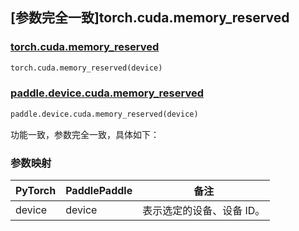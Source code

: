 ## [参数完全一致]torch.cuda.memory_reserved

### [torch.cuda.memory_reserved](https://pytorch.org/docs/1.13/generated/torch.cuda.memory_reserved.html#torch.cuda.memory_reserved)

```python
torch.cuda.memory_reserved(device)
```

### [paddle.device.cuda.memory_reserved](https://www.paddlepaddle.org.cn/documentation/docs/zh/api/paddle/device/cuda/memory_reserved_cn.html)

```python
paddle.device.cuda.memory_reserved(device)
```

功能一致，参数完全一致，具体如下：
### 参数映射
| PyTorch       | PaddlePaddle | 备注                                                   |
| ------------- | ------------ | ------------------------------------------------------ |
| device        | device            | 表示选定的设备、设备 ID。|
